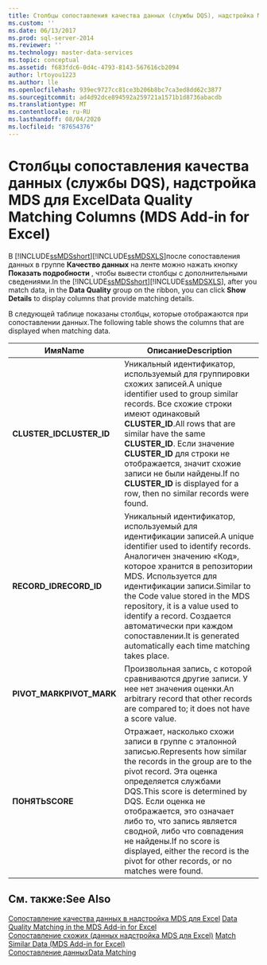 ```yaml
---
title: Столбцы сопоставления качества данных (службы DQS), надстройка MDS для Excel | Документы Майкрософт
ms.custom: ''
ms.date: 06/13/2017
ms.prod: sql-server-2014
ms.reviewer: ''
ms.technology: master-data-services
ms.topic: conceptual
ms.assetid: f683fdc6-0d4c-4793-8143-567616cb2094
author: lrtoyou1223
ms.author: lle
ms.openlocfilehash: 939ec9727cc81ce3b206b8bc7ca3ed8dd62c3877
ms.sourcegitcommit: ad4d92dce894592a259721a1571b1d8736abacdb
ms.translationtype: MT
ms.contentlocale: ru-RU
ms.lasthandoff: 08/04/2020
ms.locfileid: "87654376"
---
```

# <a name="data-quality-matching-columns-mds-add-in-for-excel"></a><span data-ttu-id="8364e-102">Столбцы сопоставления качества данных (службы DQS), надстройка MDS для Excel</span><span class="sxs-lookup"><span data-stu-id="8364e-102">Data Quality Matching Columns (MDS Add-in for Excel)</span></span>
  <span data-ttu-id="8364e-103">В [!INCLUDE[ssMDSshort](../../includes/ssmdsshort-md.md)][!INCLUDE[ssMDSXLS](../../includes/ssmdsxls-md.md)]после сопоставления данных в группе **Качество данных** на ленте можно нажать кнопку **Показать подробности** , чтобы вывести столбцы с дополнительными сведениями.</span><span class="sxs-lookup"><span data-stu-id="8364e-103">In the [!INCLUDE[ssMDSshort](../../includes/ssmdsshort-md.md)][!INCLUDE[ssMDSXLS](../../includes/ssmdsxls-md.md)], after you match data, in the **Data Quality** group on the ribbon, you can click **Show Details** to display columns that provide matching details.</span></span>  
  
 <span data-ttu-id="8364e-104">В следующей таблице показаны столбцы, которые отображаются при сопоставлении данных.</span><span class="sxs-lookup"><span data-stu-id="8364e-104">The following table shows the columns that are displayed when matching data.</span></span>  
  
|<span data-ttu-id="8364e-105">Имя</span><span class="sxs-lookup"><span data-stu-id="8364e-105">Name</span></span>|<span data-ttu-id="8364e-106">Описание</span><span class="sxs-lookup"><span data-stu-id="8364e-106">Description</span></span>|  
|----------|-----------------|  
|<span data-ttu-id="8364e-107">**CLUSTER_ID**</span><span class="sxs-lookup"><span data-stu-id="8364e-107">**CLUSTER_ID**</span></span>|<span data-ttu-id="8364e-108">Уникальный идентификатор, используемый для группировки схожих записей.</span><span class="sxs-lookup"><span data-stu-id="8364e-108">A unique identifier used to group similar records.</span></span> <span data-ttu-id="8364e-109">Все схожие строки имеют одинаковый **CLUSTER_ID**.</span><span class="sxs-lookup"><span data-stu-id="8364e-109">All rows that are similar have the same **CLUSTER_ID**.</span></span> <span data-ttu-id="8364e-110">Если значение **CLUSTER_ID** для строки не отображается, значит схожие записи не были найдены.</span><span class="sxs-lookup"><span data-stu-id="8364e-110">If no **CLUSTER_ID** is displayed for a row, then no similar records were found.</span></span>|  
|<span data-ttu-id="8364e-111">**RECORD_ID**</span><span class="sxs-lookup"><span data-stu-id="8364e-111">**RECORD_ID**</span></span>|<span data-ttu-id="8364e-112">Уникальный идентификатор, используемый для идентификации записей.</span><span class="sxs-lookup"><span data-stu-id="8364e-112">A unique identifier used to identify records.</span></span> <span data-ttu-id="8364e-113">Аналогичен значению «Код», которое хранится в репозитории MDS. Используется для идентификации записи.</span><span class="sxs-lookup"><span data-stu-id="8364e-113">Similar to the Code value stored in the MDS repository, it is a value used to identify a record.</span></span> <span data-ttu-id="8364e-114">Создается автоматически при каждом сопоставлении.</span><span class="sxs-lookup"><span data-stu-id="8364e-114">It is generated automatically each time matching takes place.</span></span>|  
|<span data-ttu-id="8364e-115">**PIVOT_MARK**</span><span class="sxs-lookup"><span data-stu-id="8364e-115">**PIVOT_MARK**</span></span>|<span data-ttu-id="8364e-116">Произвольная запись, с которой сравниваются другие записи. У нее нет значения оценки.</span><span class="sxs-lookup"><span data-stu-id="8364e-116">An arbitrary record that other records are compared to; it does not have a score value.</span></span>|  
|<span data-ttu-id="8364e-117">**ПОНЯТЬ**</span><span class="sxs-lookup"><span data-stu-id="8364e-117">**SCORE**</span></span>|<span data-ttu-id="8364e-118">Отражает, насколько схожи записи в группе с эталонной записью.</span><span class="sxs-lookup"><span data-stu-id="8364e-118">Represents how similar the records in the group are to the pivot record.</span></span> <span data-ttu-id="8364e-119">Эта оценка определяется службами DQS.</span><span class="sxs-lookup"><span data-stu-id="8364e-119">This score is determined by DQS.</span></span> <span data-ttu-id="8364e-120">Если оценка не отображается, это означает либо то, что запись является сводной, либо что совпадения не найдены.</span><span class="sxs-lookup"><span data-stu-id="8364e-120">If no score is displayed, either the record is the pivot for other records, or no matches were found.</span></span>|  
  
## <a name="see-also"></a><span data-ttu-id="8364e-121">См. также:</span><span class="sxs-lookup"><span data-stu-id="8364e-121">See Also</span></span>  
 <span data-ttu-id="8364e-122">[Сопоставление качества данных в надстройка MDS для Excel](data-quality-matching-in-the-mds-add-in-for-excel.md) </span><span class="sxs-lookup"><span data-stu-id="8364e-122">[Data Quality Matching in the MDS Add-in for Excel](data-quality-matching-in-the-mds-add-in-for-excel.md) </span></span>  
 <span data-ttu-id="8364e-123">[Сопоставление схожих &#40;данных надстройка MDS для Excel&#41;](match-similar-data-mds-add-in-for-excel.md) </span><span class="sxs-lookup"><span data-stu-id="8364e-123">[Match Similar Data &#40;MDS Add-in for Excel&#41;](match-similar-data-mds-add-in-for-excel.md) </span></span>  
 [<span data-ttu-id="8364e-124">Сопоставление данных</span><span class="sxs-lookup"><span data-stu-id="8364e-124">Data Matching</span></span>](../../data-quality-services/data-matching.md)  
  
  
